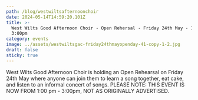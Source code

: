 ```yaml
---
path: /blog/westwiltsafternoonchoir
date: 2024-05-14T14:59:20.101Z
title: >-
  West Wilts Good Afternoon Choir - Open Rehersal - Friday 24th May - 1:00 -
  3:00pm
category: events
image: ../assets/westwiltsgac-friday24thmayopenday-41-copy-1-2.jpg
draft: false
sticky: true
---
```

West Wilts Good Afternoon Choir is holding an Open Rehearsal on Friday 24th May where anyone can join them to learn a song together, eat cake, and  listen to an informal concert of songs.  PLEASE NOTE: THIS EVENT IS NOW FROM 1:00 pm - 3:00pm, NOT AS ORIGINALLY ADVERTISED.